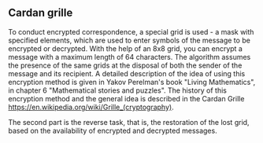 ## Cardan grille

To conduct encrypted correspondence, a special grid is used - a mask with specified elements, which are used to enter symbols of the message to be encrypted or decrypted. With the help of an 8x8 grid, you can encrypt a message with a maximum length of 64 characters. The algorithm assumes the presence of the same grids at the disposal of both the sender of the message and its recipient. A detailed description of the idea of ​​using this encryption method is given in Yakov Perelman's book "Living Mathematics", in chapter 6 "Mathematical stories and puzzles". The history of this encryption method and the general idea is described in the Cardan Grille https://en.wikipedia.org/wiki/Grille_(cryptography). 

The second part is the reverse task, that is, the restoration of the lost grid, based on the availability of encrypted and decrypted messages.

